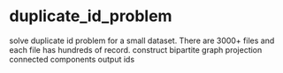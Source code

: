 # duplicate_id_problem
solve duplicate id problem for a small dataset. 
There are 3000+ files and each file has hundreds of record. 
construct bipartite graph
projection
connected components
output ids
